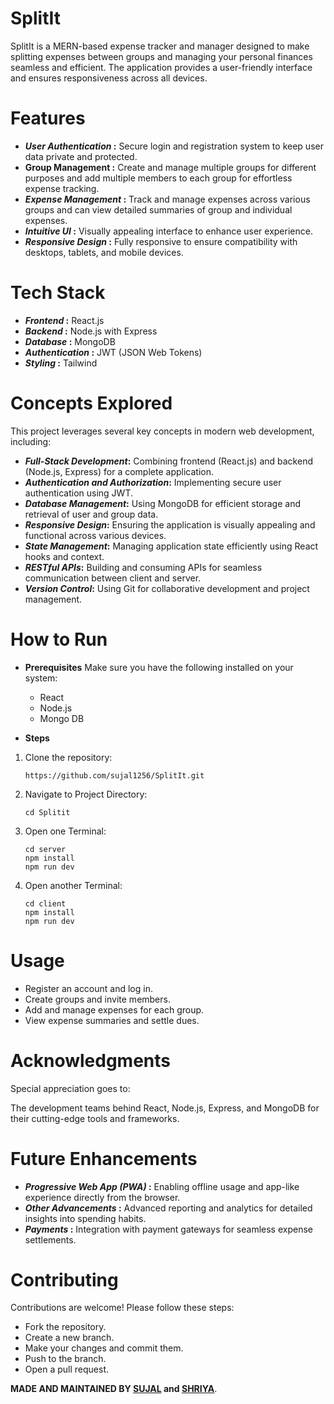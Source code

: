 # SplitIt

SplitIt is a MERN-based expense tracker and manager designed to make splitting expenses between groups and managing your personal finances seamless and efficient. The application provides a user-friendly interface and ensures responsiveness across all devices.

# Features
* **_User Authentication_ :** Secure login and registration system to keep user data private and protected.
* **Group Management :** Create and manage multiple groups for different purposes and add multiple members to each group for effortless expense tracking.
* **_Expense Management_ :** Track and manage expenses across various groups and can view detailed summaries of group and individual expenses.
* **_Intuitive UI_ :** Visually appealing interface to enhance user experience.
* **_Responsive Design_ :** Fully responsive to ensure compatibility with desktops, tablets, and mobile devices.

# Tech Stack

* **_Frontend_ :** React.js
* **_Backend_ :** Node.js with Express
* **_Database_ :** MongoDB
* **_Authentication_ :** JWT (JSON Web Tokens)
* **_Styling_ :** Tailwind

# Concepts Explored
This project leverages several key concepts in modern web development, including:

* **_Full-Stack Development_:** Combining frontend (React.js) and backend (Node.js, Express) for a complete application.
* **_Authentication and Authorization_:** Implementing secure user authentication using JWT.
* **_Database Management_:** Using MongoDB for efficient storage and retrieval of user and group data.
* **_Responsive Design_:** Ensuring the application is visually appealing and functional across various devices.
* **_State Management_:** Managing application state efficiently using React hooks and context.
* **_RESTful APIs_:** Building and consuming APIs for seamless communication between client and server.
* **_Version Control_:** Using Git for collaborative development and project management.

# How to Run
* **Prerequisites**
  Make sure you have the following installed on your system:
  * React
  * Node.js
  * Mongo DB

* **Steps**
1. Clone the repository:
    ```
    https://github.com/sujal1256/SplitIt.git
    ```
2. Navigate to Project Directory:
   ```
   cd Splitit
   ```
3. Open one Terminal:
   ```
   cd server
   npm install
   npm run dev
   ```

4. Open another Terminal:
   ```
   cd client
   npm install
   npm run dev
   ```


# Usage

* Register an account and log in.
* Create groups and invite members.
* Add and manage expenses for each group.
* View expense summaries and settle dues.

# Acknowledgments
Special appreciation goes to:

The development teams behind React, Node.js, Express, and MongoDB for their cutting-edge tools and frameworks.

# Future Enhancements
* **_Progressive Web App (PWA)_ :** Enabling offline usage and app-like experience directly from the browser.
* **_Other Advancements_ :** Advanced reporting and analytics for detailed insights into spending habits.
* **_Payments_ :** Integration with payment gateways for seamless expense settlements.

# Contributing
Contributions are welcome! Please follow these steps:
* Fork the repository.
* Create a new branch.
* Make your changes and commit them.
* Push to the branch.
* Open a pull request.

**MADE AND MAINTAINED BY [SUJAL](https://www.linkedin.com/in/sujal-malhotra/) and [SHRIYA](https://www.linkedin.com/in/shriya-seth-a4059b266/)**.
